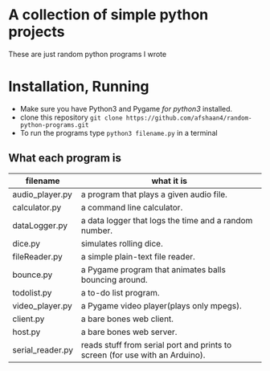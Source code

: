 # A collection of simple python projects
These are just random python programs I wrote

# Installation, Running

* Make sure you have Python3 and Pygame *for python3* installed.
* clone this repository `git clone https://github.com/afshaan4/random-python-programs.git`
* To run the programs type `python3 filename.py` in a terminal

## What each program is
filename          |  what it is
------------------|------------------------------------------------------------------------------
audio_player.py   |  a program that plays a given audio file.
calculator.py     |  a command line calculator.
dataLogger.py     |  a data logger that logs the time and a random number.
dice.py           |  simulates rolling dice.
fileReader.py     |  a simple plain-text file reader.
bounce.py         |  a Pygame program that animates balls bouncing around.
todolist.py       |  a to-do list program.
video_player.py   |  a Pygame video player(plays only mpegs).
client.py         |  a bare bones web client.
host.py           |  a bare bones web server.
serial_reader.py  |  reads stuff from serial port and prints to screen (for use with an Arduino).
